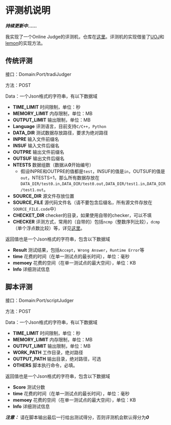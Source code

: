 # 评测机说明

***持续更新中......***

我实现了一个Online Judge的评测机，仓库在[这里](https://github.com/ShadowIterator/2018SE_THSSOJ/tree/master/judger)。评测机的实现借鉴了[UOJ](https://github.com/vfleaking/uoj)和[lemon](https://github.com/zhipeng-jia/project-lemon)的实现方法。



## 传统评测

接口：Domain:Port/tradiJudger

方法：POST

Data：一个Json格式的字符串，有以下数据域

* **TIME_LIMIT** 时间限制，单位：秒
* **MEMORY_LIMIT** 内存限制，单位：MB
* **OUTPUT_LIMIT** 输出限制，单位：MB
* **Language** 评测语言，目前支持`C/C++`，`Python`
* **DATA_DIR** 测试数据存放路径，要求为绝对路径
* **INPRE** 输入文件前缀名
* **INSUF** 输入文件后缀名
* **OUTPRE** 输出文件前缀名
* **OUTSUF** 输出文件后缀名
* **NTESTS** 数据组数（数据从**0**开始编号）
  * 假设INPRE和OUTPRE的值都是`test`，INSUF的值是`in`，OUTSUF的值是`out`，NTESTS=1，那么所有数据存放在`DATA_DIR/test0.in,DATA_DIR/test0.out,DATA_DIR/test1.in,DATA_DIR/test1.out`。
* **SOURCE_DIR** 源文件存放位置
* **SOURCE_FILE** 源代码文件名（请不要包含后缀名，所有源文件存放在`SOURCE_FILE.code`中）
* **CHECKET_DIR** checker的目录，如果使用自带的checker，可以不填
* **CHECKER** 评测方式，常用的（自带的）包括`ncmp`（整数序列比较），`dcmp`（单个浮点数比较）等，详见[这里](https://github.com/MikeMirzayanov/testlib)。

返回值也是一个Json格式的字符串，包含以下数据域

* **Result** 测试结果，包括`Accept`，`Wrong Answer`，`Runtime Error`等
* **time** 花费的时间（在单一测试点的最长时间），单位：毫秒
* **memoey** 花费的空间（在单一测试点的最大空间），单位：KB
* **Info** 详细测试信息


## 脚本评测

接口：Domain:Port/scriptJudger

方法：POST

Data：一个Json格式的字符串，有以下数据域
* **TIME_LIMIT** 时间限制，单位：秒
* **MEMORY_LIMIT** 内存限制，单位：MB
* **OUTPUT_LIMIT** 输出限制，单位：MB
* **WORK_PATH** 工作目录，绝对路径
* **OUTPUT_PATH** 输出目录，绝对路径，可选
* **OTHERS** 脚本执行命令，必填。

返回值也是一个Json格式的字符串，包含以下数据域

* **Score** 测试分数
* **time** 花费的时间（在单一测试点的最长时间），单位：毫秒
* **memoey** 花费的空间（在单一测试点的最大空间），单位：KB
* **Info** 详细测试信息

***注意：*** 请在脚本输出最后一行给出测试得分，否则评测机会默认得分为***0***
